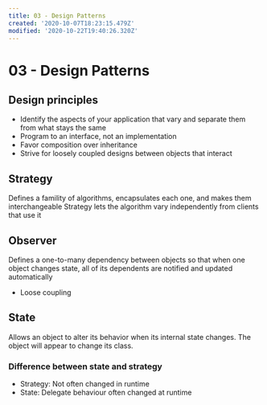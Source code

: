 ```yaml
---
title: 03 - Design Patterns
created: '2020-10-07T18:23:15.479Z'
modified: '2020-10-22T19:40:26.320Z'
---
```


# 03 - Design Patterns 
## Design principles
- Identify the aspects of your application that vary and separate them from what stays the same
- Program to an interface, not an implementation
- Favor composition over inheritance
- Strive for loosely coupled designs between objects that interact

## Strategy
Defines a famility of algorithms, encapsulates each one, and makes them interchangeable
Strategy lets the algorithm vary independently from clients that use it

## Observer
Defines a one-to-many dependency between objects so that when one object changes state, all of its dependents are notified and updated automatically
- Loose coupling

## State
Allows an object to alter its behavior when its internal state changes. The object will appear to change its class.

### Difference between state and strategy
- Strategy: Not often changed in runtime
- State: Delegate behaviour often changed at runtime
